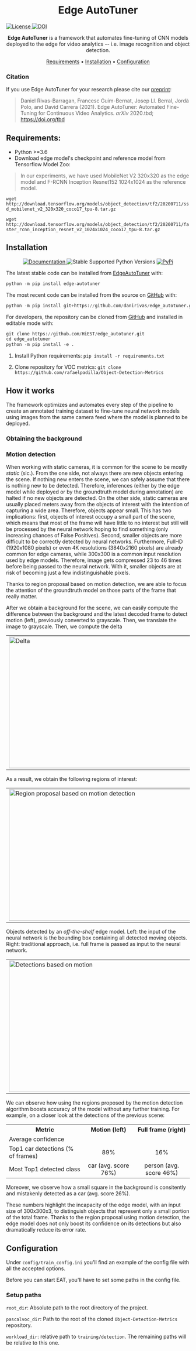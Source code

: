 <h1 align="center">
  Edge AutoTuner
</h1>

  <a href='https://opensource.org/licenses/Apache-2.0'>
    <img src='https://img.shields.io/badge/License-Apache%202.0-blue.svg' alt='License'/>
  </a>

  <a href="https://zenodo.org/badge/latestdoi/267315762">
    <img src="https://zenodo.org/badge/267315762.svg" alt="DOI">
  </a>

</p>

<p align="center">
    <b>Edge AutoTuner</b> is a framework that automates fine-tuning of CNN models deployed to the edge for video analytics -- i.e. image recognition and object detection.
</p>

<p align="center">
  <a href="#requirements">Requirements</a> •
  <a href="#installation">Installation</a> •
  <a href="#configuration">Configuration</a>
</p>

### Citation
If you use Edge AutoTuner for your research please cite our [preprint](https://www.arxiv.org/to-be-submitted): 

> Daniel Rivas-Barragan, Francesc Guim-Bernat, Josep Ll. Berral, Jordà Polo, and David Carrera (2021).
Edge AutoTuner: Automated Fine-Tuning for Continuous Video Analytics. *arXiv* 2020.tbd; https://doi.org/tbd


## Requirements:
- Python >=3.6
- Download edge model's checkpoint and reference model from Tensorflow Model Zoo:
> In our experiments, we have used MobileNet V2 320x320 as the edge model and F-RCNN Inception Resnet152 1024x1024 as the reference model.

```wget http://download.tensorflow.org/models/object_detection/tf2/20200711/ssd_mobilenet_v2_320x320_coco17_tpu-8.tar.gz```

```wget http://download.tensorflow.org/models/object_detection/tf2/20200711/faster_rcnn_inception_resnet_v2_1024x1024_coco17_tpu-8.tar.gz```


## Installation

<p align="center">
  <a href="https://drug2ways.readthedocs.io/en/latest/">
    <img src="http://readthedocs.org/projects/drug2ways/badge/?version=latest"
         alt="Documentation">
  </a>

  <img src='https://img.shields.io/pypi/pyversions/drug2ways.svg' alt='Stable Supported Python Versions'/>
  
  <a href="https://pypi.python.org/pypi/drug2ways">
    <img src="https://img.shields.io/pypi/pyversions/drug2ways.svg"
         alt="PyPi">
  </a>
</p>

The latest stable code can be installed from [EdgeAutoTuner](https://pypi.python.org/pypi/edge_autotuner) with:

```python
python -m pip install edge-autotuner
```

The most recent code can be installed from the source on [GitHub](https://github.com/danirivas/edge_autotuner) with:

```python
python -m pip install git+https://github.com/danirivas/edge_autotuner.git
```

For developers, the repository can be cloned from [GitHub](https://github.com/HiEST/edge_autotuner) and installed in
editable mode with:

```python
git clone https://github.com/HiEST/edge_autotuner.git
cd edge_autotuner
python -m pip install -e .
```

1. Install Python requirements:
```pip install -r requirements.txt```

2. Clone repository for VOC metrics:
```git clone https://github.com/rafaelpadilla/Object-Detection-Metrics```

## How it works
The framework optimizes and automates every step of the pipeline to create an annotated training dataset to fine-tune neural network models using images from the same camera feed where the model is planned to be deployed.

### Obtaining the background

### Motion detection
When working with static cameras, it is common for the scene to be mostly _static_ (sic.). From the one side, not always there are new objects entering the scene. If nothing new enters the scene, we can safely assume that there is nothing new to be detected. Therefore, inferences (either by the edge model while deployed or by the groundtruth model during annotation) are halted if no new objects are detected. On the other side, static cameras are usually placed meters away from the objects of interest with the intention of capturing a wide area. Therefore, objects appear small. This has two implications: first, objects of interest occupy a small part of the scene, which means that most of the frame will have little to no interest but still will be processed by the neural network hoping to find something (only increasing chances of False Positives). Second, smaller objects are more difficult to be correctly detected by neural networks. Furthermore, FullHD (1920x1080 pixels) or even 4K resolutions (3840x2160 pixels) are already common for edge cameras, while 300x300 is a common input resolution used by edge models. Therefore, image gets compressed 23 to 46 times before being passed to the neural network. With it, smaller objects are at risk of becoming just a few indistinguishable pixels.  

Thanks to region proposal based on motion detection, we are able to focus the attention of the groundtruth model on those parts of the frame that really matter.

<!---
# Frame delta (difference with respect to background with a delta to consider only pixels with significant changes):
![delta](https://user-images.githubusercontent.com/11491836/113740606-249d9280-9701-11eb-937a-185f0372edf0.gif)
![threshold](https://user-images.githubusercontent.com/11491836/113740580-1cddee00-9701-11eb-89b7-7c89d1bc6886.gif)
Region proposal based on motion detection:
![motion](https://user-images.githubusercontent.com/11491836/113740205-ca043680-9700-11eb-9e68-8261e980cc64.gif)
Objects detected by an _off-the-shelf_ edge model, with RoIs from motion detection as input:
![detections](https://user-images.githubusercontent.com/11491836/113740014-9de8b580-9700-11eb-87d4-cc4bd4d6703f.gif)
![fulldets](https://user-images.githubusercontent.com/11491836/113850591-ec4a9280-979a-11eb-9e23-54c46a1a37ed.gif)
 -->
 
After we obtain a background for the scene, we can easily compute the difference between the background and the latest decoded frame to detect motion (left), previously converted to grayscale. Then, we translate the image to grayscale. Then, we compute the delta   
<table>
  <tr>
    <td>
      <img src="https://user-images.githubusercontent.com/11491836/113740606-249d9280-9701-11eb-937a-185f0372edf0.gif"  alt="Delta" width = 640px height = 360px>
    </td>
    <td> 
      <img src="https://user-images.githubusercontent.com/11491836/113740580-1cddee00-9701-11eb-89b7-7c89d1bc6886.gif" alt="Threshold" width = 640px height = 360px>
    </td>
  </tr>
</table>  

As a result, we obtain the following regions of interest:
<table>
  <tr>
    <td>
      <img src="https://user-images.githubusercontent.com/11491836/113740606-249d9280-9701-11eb-937a-185f0372edf0.gif"  alt="Region proposal based on motion detection" width = 640px height = 360px>
    </td>
  </tr>
</table>
  
Objects detected by an _off-the-shelf_ edge model. Left: the input of the neural network is the bounding box containing all detected moving objects. Right: traditional approach, i.e. full frame is passed as input to the neural network.
<table>
  <tr>
    <td>
      <img src="https://user-images.githubusercontent.com/11491836/113740014-9de8b580-9700-11eb-87d4-cc4bd4d6703f.gif"  alt="Detections based on motion" width = 640px height = 360px>
    </td>
    <td> 
      <img src="https://user-images.githubusercontent.com/11491836/113850591-ec4a9280-979a-11eb-9e23-54c46a1a37ed.gif" alt="Traditional approach" width = 640px height = 360px>
    </td>
  </tr>
</table>

We can observe how using the regions proposed by the motion detection algorithm boosts accuracy of the model without any further training. 
For example, on a closer look at the detections of the previous scene:
<table>
  <tr>
    <th>Metric</th>
    <th>Motion (left)</th>
    <th>Full frame (right)</th>
  </th>
  <tr>
    <td>Average confidence</td>
    <td></td>
    <td></td>  
  </tr>
  <tr>
    <td>Top1 car detections (% of frames)</td>
    <td style="text-align:center">89%</td>
    <td style="text-align:center">16%</td>  
  </tr>
  <tr>
    <td>Most Top1 detected class</td>
    <td style="text-align:center">car (avg. score 76%)</td>
    <td style="text-align:center">person (avg. score 46%)</td>  
  </tr>
</table>
Moreover, we observe how a small square in the background is consitently and mistakenly detected as a car (avg. score 26%).

These numbers highlight the incapacity of the edge model, with an input size of 300x300x3, to distinguish objects that represent only a small portion of the total frame. Thanks to the region proposal using motion detection, the edge model does not only boost its confidence on its detections but also dramatically reduce its error rate.    

## Configuration
Under `config/train_config.ini` you'll find an example of the config file with all the accepted options.

Before you can start EAT, you'll have to set some paths in the config file. 

### Setup paths
`root_dir`: Absolute path to the root directory of the project.

`pascalvoc_dir`: Path to the root of the cloned `Object-Detection-Metrics` repository.

`workload_dir`: relative path to `training/detection`. The remaining paths will be relative to this one.  
